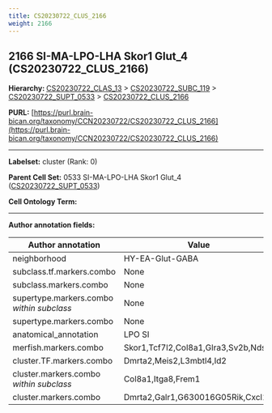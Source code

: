 ```yaml
---
title: CS20230722_CLUS_2166
weight: 2166
---
```

## 2166 SI-MA-LPO-LHA Skor1 Glut_4 (CS20230722_CLUS_2166)
<b>Hierarchy: </b>
[CS20230722_CLAS_13](../CS20230722_CLAS_13) >
[CS20230722_SUBC_119](../CS20230722_SUBC_119) >
[CS20230722_SUPT_0533](../CS20230722_SUPT_0533) >
[CS20230722_CLUS_2166](../CS20230722_CLUS_2166)

**PURL:** [https://purl.brain-bican.org/taxonomy/CCN20230722/CS20230722_CLUS_2166](https://purl.brain-bican.org/taxonomy/CCN20230722/CS20230722_CLUS_2166)

---


**Labelset:** cluster (Rank: 0)

**Parent Cell Set:** 0533 SI-MA-LPO-LHA Skor1 Glut_4 ([CS20230722_SUPT_0533](../CS20230722_SUPT_0533))



**Cell Ontology Term:** 

[MARKER GENES.]: #


---

[TRANSFERRED ANNOTATIONS.]: #


[AUTHOR ANNOTATION FIELDS.]: #


**Author annotation fields:**

| Author annotation | Value |
|-------------------|-------|
|neighborhood|HY-EA-Glut-GABA|
|subclass.tf.markers.combo|None|
|subclass.markers.combo|None|
|supertype.markers.combo _within subclass_|None|
|supertype.markers.combo|None|
|anatomical_annotation|LPO SI|
|merfish.markers.combo|Skor1,Tcf7l2,Col8a1,Glra3,Sv2b,Ndst4|
|cluster.TF.markers.combo|Dmrta2,Meis2,L3mbtl4,Id2|
|cluster.markers.combo _within subclass_|Col8a1,Itga8,Frem1|
|cluster.markers.combo|Dmrta2,Galr1,G630016G05Rik,Cxcl12|

